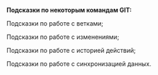 **Подсказки по некоторым командам GIT:**

Подсказки по работе с ветками;

Подсказки по работе с изменениями;

Подсказки по работе с историей действий;

Подсказки по работе с синхронизацией данных.